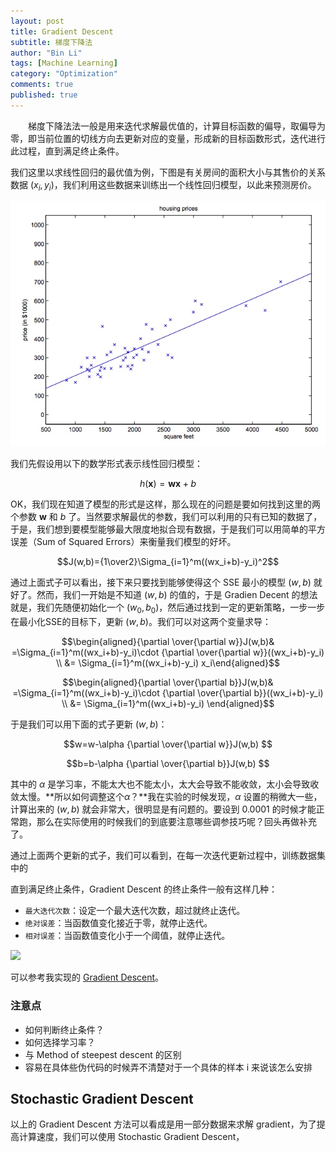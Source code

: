 ```yaml
---
layout: post
title: Gradient Descent
subtitle: 梯度下降法
author: "Bin Li"
tags: [Machine Learning]
category: "Optimization"
comments: true
published: true
---
```


　　梯度下降法法一般是用来迭代求解最优值的，计算目标函数的偏导，取偏导为零，即当前位置的切线方向去更新对应的变量，形成新的目标函数形式，迭代进行此过程，直到满足终止条件。

我们这里以求线性回归的最优值为例，下图是有关房间的面积大小与其售价的关系数据 $(x_i,y_i)$，我们利用这些数据来训练出一个线性回归模型，以此来预测房价。

<p align="center">
  <img width="" height="" src="/img/media/15245586264489.jpg">
</p>

我们先假设用以下的数学形式表示线性回归模型：

$$h(\boldsymbol{x}) = \boldsymbol{w}\boldsymbol{x}+b$$

OK，我们现在知道了模型的形式是这样，那么现在的问题是要如何找到这里的两个参数 $\boldsymbol{w}$ 和 $b$ 了。当然要求解最优的参数，我们可以利用的只有已知的数据了，于是，我们想到要模型能够最大限度地拟合现有数据，于是我们可以用简单的平方误差（Sum of Squared Errors）来衡量我们模型的好坏。

$$J(w,b)={1\over2}\Sigma_{i=1}^m((wx_i+b)-y_i)^2$$

通过上面式子可以看出，接下来只要找到能够使得这个 SSE 最小的模型 $(w, b)$ 就好了。然而，我们一开始是不知道 $(w, b)$ 的值的，于是 Gradien Decent 的想法就是，我们先随便初始化一个 $(w_0,b_0)$，然后通过找到一定的更新策略，一步一步在最小化SSE的目标下，更新 $(w,b)$。我们可以对这两个变量求导：

$$\begin{aligned}{\partial \over{\partial w}}J(w,b)& =\Sigma_{i=1}^m((wx_i+b)-y_i)\cdot {\partial \over{\partial w}}((wx_i+b)-y_i) \\ &= \Sigma_{i=1}^m((wx_i+b)-y_i)  x_i\end{aligned}$$

$$\begin{aligned}{\partial \over{\partial b}}J(w,b)& =\Sigma_{i=1}^m((wx_i+b)-y_i)\cdot {\partial \over{\partial b}}((wx_i+b)-y_i) \\ &= \Sigma_{i=1}^m((wx_i+b)-y_i) \end{aligned}$$

于是我们可以用下面的式子更新 $(w,b)$：

$$w=w-\alpha {\partial \over{\partial w}}J(w,b) $$

$$b=b-\alpha {\partial \over{\partial b}}J(w,b) $$

其中的 $\alpha$ 是学习率，不能太大也不能太小，太大会导致不能收敛，太小会导致收敛太慢。**所以如何调整这个$\alpha$？**我在实验的时候发现，$\alpha$ 设置的稍微大一些，计算出来的 $(w,b)$ 就会非常大，很明显是有问题的。要设到 0.0001 的时候才能正常跑，那么在实际使用的时候我们的到底要注意哪些调参技巧呢？回头再做补充了。

通过上面两个更新的式子，我们可以看到，在每一次迭代更新过程中，训练数据集中的

直到满足终止条件，Gradient Descent 的终止条件一般有这样几种：

* `最大迭代次数`：设定一个最大迭代次数，超过就终止迭代。
* `绝对误差`：当函数值变化接近于零，就停止迭代。
* `相对误差`：当函数值变化小于一个阈值，就停止迭代。

![](https://raw.githubusercontent.com/mattnedrich/GradientDescentExample/master/gradient_descent_example.gif)

可以参考我实现的 [Gradient Descent](https://github.com/binlidaily/ml-algs/blob/master/optimization/gradient_descent.py)。


### 注意点
- 如何判断终止条件？
- 如何选择学习率？
- 与 Method of steepest descent 的区别
- 容易在具体些伪代码的时候弄不清楚对于一个具体的样本 i 来说该怎么安排


## Stochastic Gradient Descent
以上的 Gradient Descent 方法可以看成是用一部分数据来求解 gradient，为了提高计算速度，我们可以使用 Stochastic Gradient Descent，

